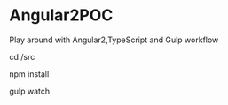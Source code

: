 # Angular2POC
Play around with Angular2,TypeScript and Gulp workflow  

cd /src 

npm install

gulp watch
